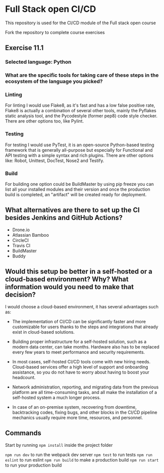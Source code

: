 # Full Stack open CI/CD

This repository is used for the CI/CD module of the Full stack open course

Fork the repository to complete course exercises

## Exercise 11.1

### Selected language: Python

### What are the specific tools for taking care of these steps in the ecosystem of the language you picked? 

### Linting

For linting I would use Flake8, as it's fast and has a low false positive rate, Flake8 is actually a combination of several other tools, mainly the Pyflakes static analysis tool, and the Pycodestyle (former pep8) code style checker. There are other options too, like Pylint.

### Testing

For testing I would use PyTest, it is an open-source Python-based testing framework that is generally all-purpose but especially for Functional and API testing with a simple syntax and rich plugins. There are other options like: Robot, Unittest, DocTest, Nose2 and Testify.

### Build

For building one option could be BuildMaster by using pip freeze you can list all your installed modules and their version and once the production build is completed, an "artifact" will be created ready for deployment.

## What alternatives are there to set up the CI besides Jenkins and GitHub Actions?

- Drone.io
- Atlassian Bamboo
- CircleCI
- Travis CI
- BuildMaster
- Buddy

## Would this setup be better in a self-hosted or a cloud-based environment? Why? What information would you need to make that decision?

I would choose a cloud-based environment, it has several advantages such as:

- The implementation of CI/CD can be significantly faster and more customizable for users thanks to the steps and integrations that already exist in cloud-based solutions.

- Building proper infrastructure for a self-hosted solution, such as a modern data center, can take months. Hardware also has to be replaced every few years to meet performance and security requirements.

- In most cases, self-hosted CI/CD tools come with new hiring needs. Cloud-based services offer a high level of support and onboarding assistance, so you do not have to worry about having to boost your headcount.

- Network administration, reporting, and migrating data from the previous platform are all time-consuming tasks, and all make the installation of a self-hosted system a much longer process.

- In case of an on-premise system, recovering from downtime, backtracking codes, fixing bugs, and other blocks in the CI/CD pipeline mechanics usually require more time, resources, and personnel.


## Commands

Start by running `npm install` inside the project folder

`npm run dev` to run the webpack dev server
`npm test` to run tests
`npm run eslint` to run eslint
`npm run build` to make a production build
`npm run start` to run your production build

